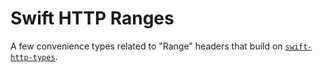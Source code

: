 # Swift HTTP Ranges

A few convenience types related to "Range" headers that build on [`swift-http-types`](https://github.com/apple/swift-http-types).
